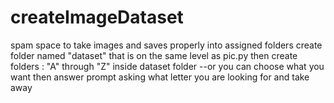 # createImageDataset
spam space to take images and saves properly into assigned folders
create folder named "dataset" that is on the same level as pic.py
then create folders : "A" through "Z" inside dataset folder --or you can choose what you want
then answer prompt asking what letter you are looking for and take away
